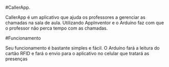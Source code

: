 #CallerApp.

CallerApp é um aplicativo que ajuda os professores a gerenciar as chamadas na sala de aula. Utilizando AppInventor e o Arduíno faz com que o professor não perca tempo com as chamadas.

#Funcionamento

Seu funcionamento é bastante simples e fácil. O Arduíno fará a leitura do cartão RFID e fará o envio para o aplicativo no celular que tratará as presenças
